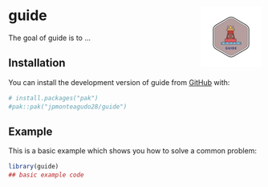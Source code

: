 # guide <img src="man/figures/logo.png" align="right" height="120"/>

<!-- badges: start -->

<!-- badges: end -->

The goal of guide is to ...

## Installation

You can install the development version of guide from [GitHub](https://github.com/) with:

``` r
# install.packages("pak")
#pak::pak("jpmonteagudo28/guide")
```

## Example

This is a basic example which shows you how to solve a common problem:

``` r
library(guide)
## basic example code
```
